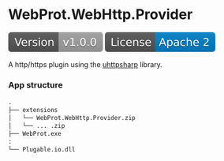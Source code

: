 WebProt.WebHttp.Provider
======

![](/images/version.svg) ![](/images/license.svg)

A http/https plugin using the [uhttpsharp](https://github.com/bonesoul/uhttpsharp) library.

### App structure
    .
	├── extensions
    │   └── WebProt.WebHttp.Provider.zip
    │   └── ... .zip
	├── WebProt.exe
	:
	└── Plugable.io.dll